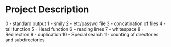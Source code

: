 # Project Description
0 - standard output
1 - smily
2 - etc/passwd file
3 - concatination of files
4 - tail function
5 - Head function
6 - reading lines
7 - whitespace
8 - Redirection
9 - duplication
10 - Special search
11- counting of directories and subdirectories
